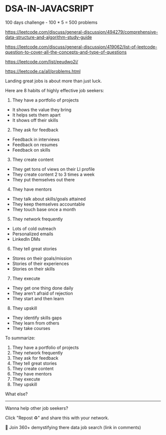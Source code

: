 # DSA-IN-JAVACSRIPT

100 days challenge - 100 \* 5 = 500 problems

https://leetcode.com/discuss/general-discussion/494279/comprehensive-data-structure-and-algorithm-study-guide

https://leetcode.com/discuss/general-discussion/419062/list-of-leetcode-question-to-cover-all-the-concepts-and-type-of-questions

https://leetcode.com/list/eeudwo2i/

https://leetcode.ca/all/problems.html

Landing great jobs is about more than just luck.

Here are 8 habits of highly effective job seekers:

1. They have a portfolio of projects

- It shows the value they bring
- It helps sets them apart
- It shows off their skills

2. They ask for feedback

- Feedback in interviews
- Feedback on resumes
- Feedback on skills

3. They create content

- They get tons of views on their LI profile
- They create content 2 to 3 times a week
- They put themselves out there

4. They have mentors

- They talk about skills/goals attained
- They keep themselves accountable
- They touch base once a month

5. They network frequently

- Lots of cold outreach
- Personalized emails
- LinkedIn DMs

6. They tell great stories

- Stores on their goals/mission
- Stories of their experiences
- Stories on their skills

7. They execute

- They get one thing done daily
- They aren’t afraid of rejection
- They start and then learn

8. They upskill

- They identify skills gaps
- They learn from others
- They take courses

To summarize:

1. They have a portfolio of projects
2. They network frequently
3. They ask for feedback
4. They tell great stories
5. They create content
6. They have mentors
7. They execute
8. They upskill

What else?

---

Wanna help other job seekers?

Click "Repost ♻️" and share this with your network.

📌 Join 360+ demystifying there data job search (link in comments)
